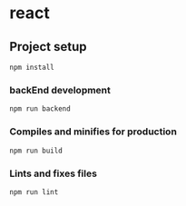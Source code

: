 # react

## Project setup

```
npm install
```

### backEnd development

```
npm run backend
```

### Compiles and minifies for production

```
npm run build
```

### Lints and fixes files

```
npm run lint
```
